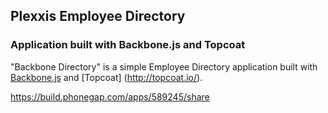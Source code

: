 ## Plexxis Employee Directory ##

### Application built with Backbone.js and Topcoat ###

"Backbone Directory" is a simple Employee Directory application built with [Backbone.js](http://backbonejs.org) and [Topcoat] (http://topcoat.io/).


https://build.phonegap.com/apps/589245/share

